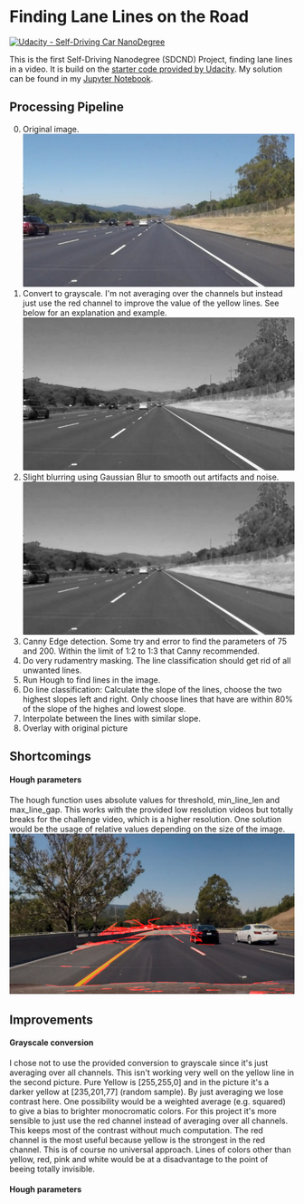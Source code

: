 # **Finding Lane Lines on the Road** 
[![Udacity - Self-Driving Car NanoDegree](https://s3.amazonaws.com/udacity-sdc/github/shield-carnd.svg)](http://www.udacity.com/drive)

This is the first Self-Driving Nanodegree (SDCND) Project, finding lane lines in a video. It is build on the [starter code provided by Udacity](https://github.com/udacity/CarND-LaneLines-P1). 
My solution can be found in my [Jupyter Notebook]().


## Processing Pipeline
0. Original image.
![](.\test_images\solidWhiteRight.jpg "Original image")
1. Convert to grayscale. I'm not averaging over the channels but instead just use the red channel to improve the value of the yellow lines. See below for an explanation and example.
![](.\example_images_writeup\pipeline1.jpg)
2. Slight blurring using Gaussian Blur to smooth out artifacts and noise.
![](.\example_images_writeup\pipeline2.jpg)
3. Canny Edge detection. Some try and error to find the parameters of 75 and 200. Within the limit of 1:2 to 1:3 that Canny recommended.
4. Do very rudamentry masking. The line classification should get rid of all unwanted lines.
5. Run Hough to find lines in the image.
6. Do line classification: Calculate the slope of the lines, choose the two highest slopes left and right. Only choose lines that have are within 80% of the slope of the highes and lowest slope.
7. Interpolate between the lines with similar slope. 
8. Overlay with original picture
	
## Shortcomings
#### Hough parameters
The hough function uses absolute values for threshold, min_line_len and max_line_gap. This works with the provided low resolution videos but totally breaks for the challenge video, which is a higher resolution. One solution would be the usage of relative values depending on the size of the image.
 ![](.\example_images_writeup\challenge_video_issue.jpg "Challenge video issue")

## Improvements
#### Grayscale conversion
I chose not to use the provided conversion to grayscale since it's just averaging over all channels. This isn't working very well on the yellow line in the second picture. Pure Yellow is [255,255,0] and in the picture it's a darker yellow at [235,201,77] (random sample). By just averaging we lose contrast here. One possibility would be a weighted average (e.g. squared) to give a bias to brighter monocromatic colors.
For this project it's more sensible to just use the red channel instead of averaging over all channels. This keeps most of the contrast without much computation. The red channel is the most useful because yellow is the strongest in the red channel. 
This is of course no universal approach. Lines of colors other than yellow, red, pink and white would be at a disadvantage to the point of beeing totally invisible.
#### Hough parameters

	